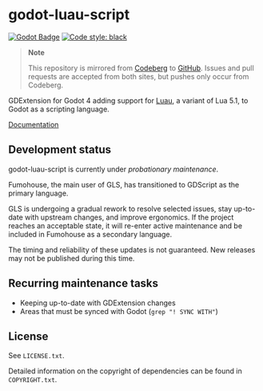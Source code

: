 # godot-luau-script

[![Godot Badge](https://img.shields.io/badge/Godot-4.4--stable-orange)](https://godotengine.org/)
[![Code style: black](https://img.shields.io/badge/code%20style-black-000000.svg)](https://github.com/psf/black)

> **Note**
>
> This repository is mirrored from
> [Codeberg](https://codeberg.org/ksk/godot-luau-script) to
> [GitHub](https://github.com/Fumohouse/godot-luau-script). Issues and pull
> requests are accepted from both sites, but pushes only occur from Codeberg.

GDExtension for Godot 4 adding support for
[Luau](https://github.com/Roblox/luau), a variant of Lua 5.1, to Godot as a
scripting language.

[Documentation](https://ksk.codeberg.page/godot-luau-script/)

## Development status

godot-luau-script is currently under *probationary maintenance*.

Fumohouse, the main user of GLS, has transitioned to GDScript as the primary
language.

GLS is undergoing a gradual rework to resolve selected issues, stay up-to-date
with upstream changes, and improve ergonomics. If the project reaches an
acceptable state, it will re-enter active maintenance and be included in
Fumohouse as a secondary language.

The timing and reliability of these updates is not guaranteed. New releases may
not be published during this time.

## Recurring maintenance tasks

- Keeping up-to-date with GDExtension changes
- Areas that must be synced with Godot (`grep "! SYNC WITH"`)

## License

See `LICENSE.txt`.

Detailed information on the copyright of dependencies can be found in
`COPYRIGHT.txt`.
